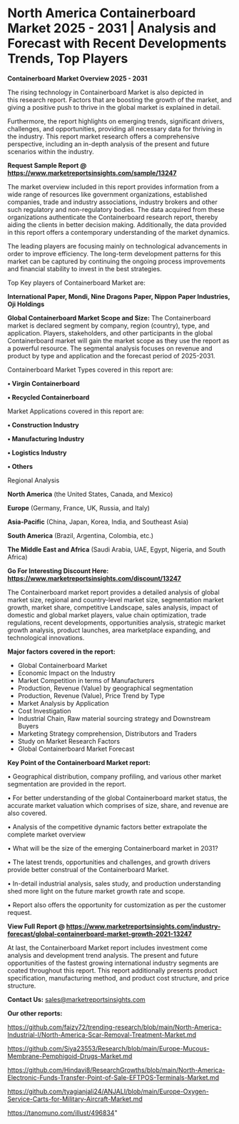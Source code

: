 # North America Containerboard Market 2025 - 2031 | Analysis and Forecast with Recent Developments Trends, Top Players

<Strong> Containerboard Market Overview 2025 - 2031</strong>

The rising technology in Containerboard Market is also depicted in this research report. Factors that are boosting the growth of the market, and giving a positive push to thrive in the global market is explained in detail.

Furthermore, the report highlights on emerging trends, significant drivers, challenges, and opportunities, providing all necessary data for thriving in the industry. This report market research offers a comprehensive perspective, including an in-depth analysis of the present and future scenarios within the industry.

<strong>Request Sample Report @ <a href=https://www.marketreportsinsights.com/sample/13247>https://www.marketreportsinsights.com/sample/13247</a></strong>

The market overview included in this report provides information from a wide range of resources like government organizations, established companies, trade and industry associations, industry brokers and other such regulatory and non-regulatory bodies. The data acquired from these organizations authenticate the Containerboard research report, thereby aiding the clients in better decision making. Additionally, the data provided in this report offers a contemporary understanding of the market dynamics.

The leading players are focusing mainly on technological advancements in order to improve efficiency. The long-term development patterns for this market can be captured by continuing the ongoing process improvements and financial stability to invest in the best strategies.

Top Key players of Containerboard Market are:

<strong>International Paper, Mondi, Nine Dragons Paper, Nippon Paper Industries, Oji Holdings</strong>

<strong><b>Global Containerboard Market Scope and Size:</b></strong>
The Containerboard market is declared segment by company, region (country), type, and application. Players, stakeholders, and other participants in the global Containerboard market will gain the market scope as they use the report as a powerful resource. The segmental analysis focuses on revenue and product by type and application and the forecast period of 2025-2031.

Containerboard Market Types covered in this report are:

<strong>• Virgin Containerboard

• Recycled Containerboard</strong>

Market Applications covered in this report are:

<strong>• Construction Industry

• Manufacturing Industry

• Logistics Industry

• Others</strong> 

Regional Analysis

<strong>North America</strong> (the United States, Canada, and Mexico)

<strong>Europe</strong> (Germany, France, UK, Russia, and Italy)

<strong>Asia-Pacific</strong> (China, Japan, Korea, India, and Southeast Asia)

<strong>South America</strong> (Brazil, Argentina, Colombia, etc.)

<strong>The Middle East and Africa</strong> (Saudi Arabia, UAE, Egypt, Nigeria, and South Africa)

<strong>Go For Interesting Discount Here: <a href=https://www.marketreportsinsights.com/discount/13247>https://www.marketreportsinsights.com/discount/13247</a></strong>

The Containerboard market report provides a detailed analysis of global market size, regional and country-level market size, segmentation market growth, market share, competitive Landscape, sales analysis, impact of domestic and global market players, value chain optimization, trade regulations, recent developments, opportunities analysis, strategic market growth analysis, product launches, area marketplace expanding, and technological innovations.

<strong><b>Major factors covered in the report:</b></strong>
<ul>
  <li>Global Containerboard Market </li>
  <li>Economic Impact on the Industry</li>
  <li>Market Competition in terms of Manufacturers</li>
  <li>Production, Revenue (Value) by geographical segmentation</li>
  <li>Production, Revenue (Value), Price Trend by Type</li>
  <li>Market Analysis by Application</li>
  <li>Cost Investigation</li>
  <li>Industrial Chain, Raw material sourcing strategy and Downstream Buyers</li>
  <li>Marketing Strategy comprehension, Distributors and Traders</li>
  <li>Study on Market Research Factors</li>
  <li>Global Containerboard Market Forecast</li>
</ul>

<strong><b>Key Point of the Containerboard Market report:</b></strong>

• Geographical distribution, company profiling, and various other market segmentation are provided in the report.

• For better understanding of the global Containerboard market status, the accurate market valuation which comprises of size, share, and revenue are also covered.

• Analysis of the competitive dynamic factors better extrapolate the complete market overview

• What will be the size of the emerging Containerboard market in 2031?

• The latest trends, opportunities and challenges, and growth drivers provide better construal of the Containerboard Market.

• In-detail industrial analysis, sales study, and production understanding shed more light on the future market growth rate and scope.

• Report also offers the opportunity for customization as per the customer request.

<strong><b>View Full Report @ <a href=https://www.marketreportsinsights.com/industry-forecast/global-containerboard-market-growth-2021-13247>https://www.marketreportsinsights.com/industry-forecast/global-containerboard-market-growth-2021-13247</a></b></strong>


At last, the Containerboard Market report includes investment come analysis and development trend analysis. The present and future opportunities of the fastest growing international industry segments are coated throughout this report. This report additionally presents product specification, manufacturing method, and product cost structure, and price structure.

<strong>Contact Us:</strong>
sales@marketreportsinsights.com

<strong>Our other reports:</strong>

<a href=https://github.com/faizy72/trending-research/blob/main/North-America-Industrial-I/North-America-Scar-Removal-Treatment-Market.md>https://github.com/faizy72/trending-research/blob/main/North-America-Industrial-I/North-America-Scar-Removal-Treatment-Market.md</a>

<a href=https://github.com/Siya23553/Research/blob/main/Europe-Mucous-Membrane-Pemphigoid-Drugs-Market.md>https://github.com/Siya23553/Research/blob/main/Europe-Mucous-Membrane-Pemphigoid-Drugs-Market.md</a>

<a href=https://github.com/Hindavi8/ResearchGrowths/blob/main/North-America-Electronic-Funds-Transfer-Point-of-Sale-EFTPOS-Terminals-Market.md>https://github.com/Hindavi8/ResearchGrowths/blob/main/North-America-Electronic-Funds-Transfer-Point-of-Sale-EFTPOS-Terminals-Market.md</a>

<a href=https://github.com/tyagianjali24/ANJALI/blob/main/Europe-Oxygen-Service-Carts-for-Military-Aircraft-Market.md>https://github.com/tyagianjali24/ANJALI/blob/main/Europe-Oxygen-Service-Carts-for-Military-Aircraft-Market.md</a>

<a href=https://tanomuno.com/illust/496834>https://tanomuno.com/illust/496834</a>"
